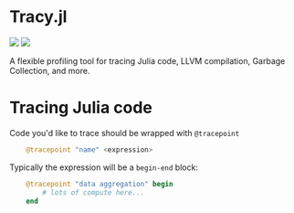 # Tracy.jl


[![](https://img.shields.io/badge/docs-stable-blue.svg)](https://topolarity.github.io/Tracy.jl/stable)
[![](https://img.shields.io/badge/docs-dev-blue.svg)](https://topolarity.github.io/Tracy.jl/dev)

A flexible profiling tool for tracing Julia code, LLVM compilation, Garbage Collection, and more.

# Tracing Julia code

Code you'd like to trace should be wrapped with `@tracepoint`

```julia
    @tracepoint "name" <expression>
```

Typically the expression will be a `begin-end` block:

```julia
    @tracepoint "data aggregation" begin
        # lots of compute here...
    end
```
